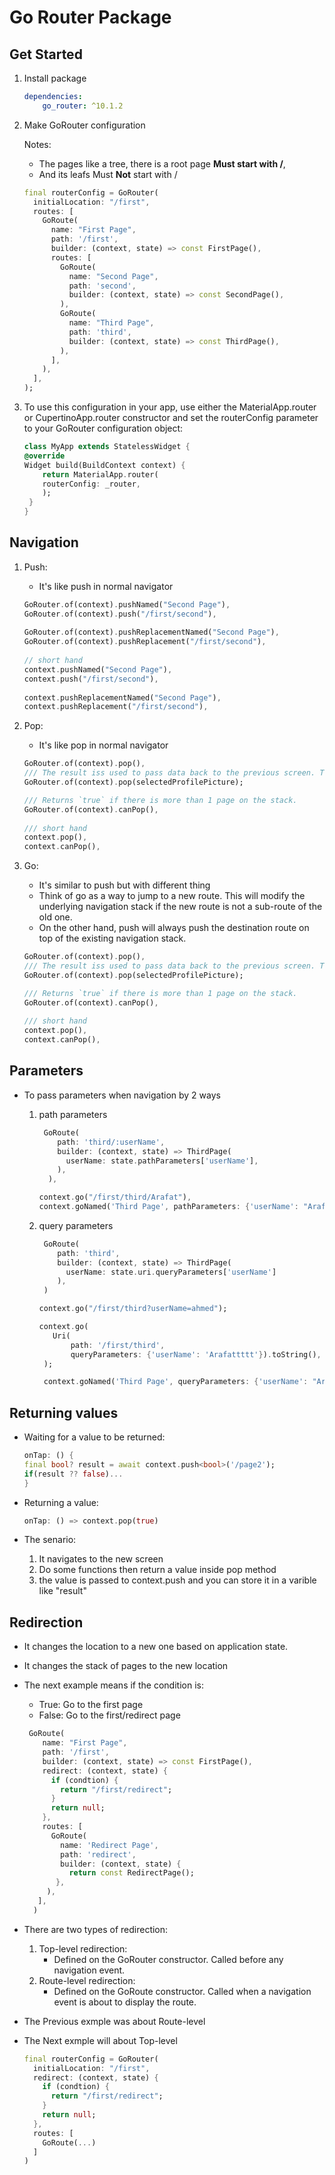# Go Router Package

## Get Started

1. Install package

    ```yaml
    dependencies:
        go_router: ^10.1.2
    ```

2. Make GoRouter configuration

    Notes:
      - The pages like a tree, there is a root page **Must start with /**,
      - And its leafs Must **Not** start with /

    ```dart
    final routerConfig = GoRouter(
      initialLocation: "/first",
      routes: [
        GoRoute(
          name: "First Page",
          path: '/first',
          builder: (context, state) => const FirstPage(),
          routes: [
            GoRoute(
              name: "Second Page",
              path: 'second',
              builder: (context, state) => const SecondPage(),
            ),
            GoRoute(
              name: "Third Page",
              path: 'third',
              builder: (context, state) => const ThirdPage(),
            ),
          ],
        ),
      ],
    );
    ```

3. To use this configuration in your app, use either the MaterialApp.router or CupertinoApp.router constructor and set the routerConfig parameter to your GoRouter configuration object:

    ```dart
    class MyApp extends StatelessWidget {
    @override
    Widget build(BuildContext context) {
        return MaterialApp.router(
        routerConfig: _router,
        );
     }
    }
    ```

## Navigation

1. Push:

    - It's like push in normal navigator

    ```dart
    GoRouter.of(context).pushNamed("Second Page"),
    GoRouter.of(context).push("/first/second"),
  
    GoRouter.of(context).pushReplacementNamed("Second Page"),
    GoRouter.of(context).pushReplacement("/first/second"),
  
    // short hand
    context.pushNamed("Second Page"),
    context.push("/first/second"),
  
    context.pushReplacementNamed("Second Page"),
    context.pushReplacement("/first/second"),
    ```

2. Pop:

    - It's like pop in normal navigator

    ```dart
    GoRouter.of(context).pop(),
    /// The result iss used to pass data back to the previous screen. This can be useful for scenarios where you need to update the state of the previous screen based on the user's actions on the current screen.
    GoRouter.of(context).pop(selectedProfilePicture);
    
    /// Returns `true` if there is more than 1 page on the stack.
    GoRouter.of(context).canPop(),
  
    /// short hand
    context.pop(),
    context.canPop(),
    ```

3. Go:

    - It's similar to push but with different thing
    - Think of go as a way to jump to a new route. This will modify the underlying navigation stack if the new route is   not a sub-route of the old one.
    - On the other hand, push will always push the destination route on top of the existing navigation stack.

    ```dart
    GoRouter.of(context).pop(),
    /// The result iss used to pass data back to the previous screen. This can be useful for scenarios where you need to update the state of the previous screen based on the user's actions on the current screen.
    GoRouter.of(context).pop(selectedProfilePicture);
    
    /// Returns `true` if there is more than 1 page on the stack.
    GoRouter.of(context).canPop(),
  
    /// short hand
    context.pop(),
    context.canPop(),
    ```

## Parameters

- To pass parameters when navigation by 2 ways

  1. path parameters

      ```dart
       GoRoute(
          path: 'third/:userName',
          builder: (context, state) => ThirdPage(
            userName: state.pathParameters['userName'],
          ),
        ),
      ```

      ```dart
      context.go("/first/third/Arafat"),
      context.goNamed('Third Page', pathParameters: {'userName': "Arafat"});
      ```

  2. query parameters

      ```dart
       GoRoute(
          path: 'third',
          builder: (context, state) => ThirdPage(
            userName: state.uri.queryParameters['userName']
          ),
       )
      ```
  
      ```dart
      context.go("/first/third?userName=ahmed");
  
      context.go(
         Uri(
             path: '/first/third',
             queryParameters: {'userName': 'Arafattttt'}).toString(),
       );

       context.goNamed('Third Page', queryParameters: {'userName': "Arafat"});
      ```

## Returning values

- Waiting for a value to be returned:

    ```dart
    onTap: () {
    final bool? result = await context.push<bool>('/page2');
    if(result ?? false)...
    }
    ```

- Returning a value:

    ```dart
    onTap: () => context.pop(true)
    ```

- The senario:

    1. It navigates to the new screen
    2. Do some functions then return a value inside pop method
    3. the value is passed to context.push and you can store it in a varible like "result"

## Redirection

- It changes the location to a new one based on application state.
- It changes the stack of pages to the new location
- The next example means if the condition is:
  
  - True: Go to the first page
  - False: Go to the first/redirect page

  ```dart
   GoRoute(
      name: "First Page",
      path: '/first',
      builder: (context, state) => const FirstPage(),
      redirect: (context, state) {
        if (condtion) {
          return "/first/redirect";
        }
        return null;
      },
      routes: [
        GoRoute(
          name: 'Redirect Page',
          path: 'redirect',
          builder: (context, state) {
            return const RedirectPage();
         },
       ),
     ],
    )
  ```

- There are two types of redirection:

  1. Top-level redirection:
      - Defined on the GoRouter constructor. Called before any navigation event.
  2. Route-level redirection:
      - Defined on the GoRoute constructor. Called when a navigation event is about to display the route.

- The Previous exmple was about Route-level
- The Next exmple will about Top-level

  ```dart
  final routerConfig = GoRouter(
    initialLocation: "/first",
    redirect: (context, state) {
      if (condtion) {
        return "/first/redirect";
      }
      return null;
    },
    routes: [
      GoRoute(...)
    ]
  )
  ```
